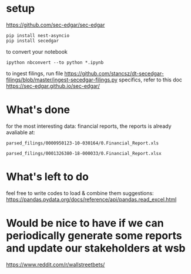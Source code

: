 # setup
https://github.com/sec-edgar/sec-edgar
```shell
pip install nest-asyncio
pip install secedgar
```

to convert your notebook
```
ipython nbconvert --to python *.ipynb
```

to ingest filings, run file https://github.com/stancsz/dt-secedgar-filings/blob/master/ingest-secedgar-filings.py
specifics, refer to this doc
https://sec-edgar.github.io/sec-edgar/


# What's done
for the most interesting data: financial reports, the reports is already avaliable at:
```
parsed_filings/0000950123-10-030164/0.Financial_Report.xls

parsed_filings/0001326380-18-000033/0.Financial_Report.xlsx

```

# What's left to do
feel free to write codes to load & combine them
suggestions:
https://pandas.pydata.org/docs/reference/api/pandas.read_excel.html


# Would be nice to have if we can periodically generate some reports and update our stakeholders at wsb
https://www.reddit.com/r/wallstreetbets/
